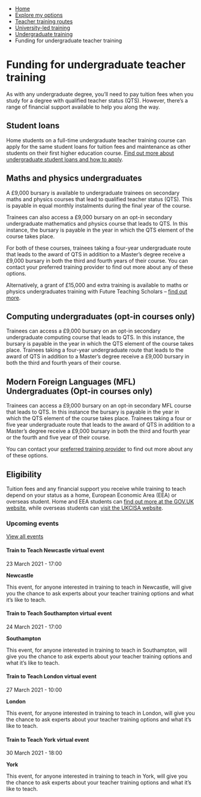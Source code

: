 *   [Home](/)
*   [Explore my options](/explore-my-options)
*   [Teacher training routes](/explore-my-options/teacher-training-routes)
*   [University-led training](/explore-my-options/teacher-training-routes/university-led-training)
*   [Undergraduate training](/explore-my-options/teacher-training-routes/university-led-training/university-led-undergraduate-training)
*   Funding for undergraduate teacher training

Funding for undergraduate teacher training
==========================================

As with any undergraduate degree, you’ll need to pay tuition fees when you study for a degree with qualified teacher status (QTS). However, there’s a range of financial support available to help you along the way.

Student loans
-------------

Home students on a full-time undergraduate teacher training course can apply for the same student loans for tuition fees and maintenance as other students on their first higher education course. [Find out more about undergraduate student loans and how to apply](/node/2395 "Find out about student loans").

Maths and physics undergraduates
--------------------------------

A £9,000 bursary is available to undergraduate trainees on secondary maths and physics courses that lead to qualified teacher status (QTS). This is payable in equal monthly instalments during the final year of the course.

Trainees can also access a £9,000 bursary on an opt-in secondary undergraduate mathematics and physics course that leads to QTS. In this instance, the bursary is payable in the year in which the QTS element of the course takes place.

For both of these courses, trainees taking a four-year undergraduate route that leads to the award of QTS in addition to a Master’s degree receive a £9,000 bursary in both the third and fourth years of their course. You can contact your preferred training provider to find out more about any of these options.

Alternatively, a grant of £15,000 and extra training is available to maths or physics undergraduates training with Future Teaching Scholars – [find out more](https://www.futureteachingscholars.com/ "Find out more on the Future Teaching Scholars website").

Computing undergraduates (opt-in courses only)
----------------------------------------------

Trainees can access a £9,000 bursary on an opt-in secondary undergraduate computing course that leads to QTS. In this instance, the bursary is payable in the year in which the QTS element of the course takes place. Trainees taking a four-year undergraduate route that leads to the award of QTS in addition to a Master’s degree receive a £9,000 bursary in both the third and fourth years of their course.

Modern Foreign Languages (MFL) Undergraduates (Opt-in courses only)
-------------------------------------------------------------------

Trainees can access a £9,000 bursary on an opt-in secondary MFL course that leads to QTS. In this instance the bursary is payable in the year in which the QTS element of the course takes place. Trainees taking a four or five year undergraduate route that leads to the award of QTS in addition to a Master’s degree receive a £9,000 bursary in both the third and fourth year or the fourth and five year of their course.

You can contact your [preferred training provider](https://getintoteaching.education.gov.uk/explore-my-options/teacher-training-routes/university-led-training/university-led-undergraduate-training/degrees-with-opt-in-qts) to find out more about any of these options.

Eligibility
-----------

Tuition fees and any financial support you receive while training to teach depend on your status as a home, European Economic Area (EEA) or overseas student. Home and EEA students can [find out more at the GOV.UK website](https://www.gov.uk/student-finance/who-qualifies "Find out more about eligibility on the GOV.UK website"), while overseas students can [visit the UKCISA website](http://www.ukcisa.org.uk/Information--Advice/Fees-and-Money/Home-or-Overseas-fees-the-basics "Find out more on the UK Council for International Student Affairs website").

### Upcoming events

[View all events](/teaching-events)

[](/teaching-events/train-to-teach-events/train-to-teach-newcastle-virtual-event-230321)

#### Train to Teach Newcastle virtual event

23 March 2021 - 17:00

**Newcastle**

This event, for anyone interested in training to teach in Newcastle, will give you the chance to ask experts about your teacher training options and what it’s like to teach.

[](/teaching-events/train-to-teach-events/train-to-teach-southampton-virtual-event-240321)

#### Train to Teach Southampton virtual event

24 March 2021 - 17:00

**Southampton**

This event, for anyone interested in training to teach in Southampton, will give you the chance to ask experts about your teacher training options and what it’s like to teach.

[](/teaching-events/train-to-teach-events/train-to-teach-london-virtual-event-270321)

#### Train to Teach London virtual event

27 March 2021 - 10:00

**London**

This event, for anyone interested in training to teach in London, will give you the chance to ask experts about your teacher training options and what it’s like to teach.

[](/teaching-events/train-to-teach-events/train-to-teach-york-virtual-event-300321)

#### Train to Teach York virtual event

30 March 2021 - 18:00

**York**

This event, for anyone interested in training to teach in York, will give you the chance to ask experts about your teacher training options and what it’s like to teach.